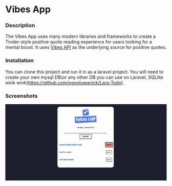 # Vibes App

### Description

The Vibes App uses many modern libraries and frameworks to create a Tinder-style positive quote reading experience for users looking for a mental boost. It uses [Vibes API](https://github.com/davidgrzyb/vibes-api) as the underlying source for positive quotes.

### Installation

You can clone this project and run it in as a laravel project. You will need to create your own mysql DB(or any other DB you can use on Laravel, SQLlite wink wink)https://github.com/ogooluwanick/Lara-Todo).

### Screenshots

![Interface Screenshot](./public/images/todo-laravel.png)
